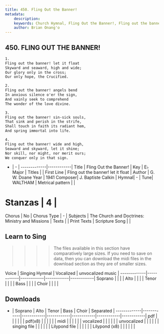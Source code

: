 ```yaml
---
title: 450. Fling Out the Banner!
metadata:
    description: 
    keywords: Church Hymnal, Fling Out the Banner!, Fling out the banner! let it float, 
    author: Brian Onang'o
---
```



## 450. FLING OUT THE BANNER!

```txt
1.
Fling out the banner! let it float 
Skyward and seaward, high and wide; 
Our glory only in the cross; 
Our only hope, the Crucified. 

2.
Fling out the banner! angels bend 
In anxious silence o'er the sign, 
And vainly seek to comprehend 
The wonder of the love divine. 

3.
Fling out the banner! sin-sick souls, 
That sink and perish in the strife, 
Shall touch in faith its radiant hem, 
And spring immortal into life. 

4.
Fling out the banner! wide and high, 
Seaward and skyward, let it shine; 
Nor skill, nor might, nor merit ours; 
We conquer only in that sign.
```

- |   -  |
-------------|------------|
Title | Fling Out the Banner! |
Key | E♭ Major |
Titles |  |
First Line | Fling out the banner! let it float |
Author | G. W. Doane
Year | 1941
Composer| J. Baptiste Calkin |
Hymnal|  - |
Tune| WALTHAM |
Metrical pattern | |
# Stanzas | 4 |
Chorus | No |
Chorus Type | - |
Subjects | The Church and Doctrines: Ministry and Missions |
Texts |  |
Print Texts | 
Scripture Song |  |
  
## Learn to Sing

>>>> The files available in this section have comparatively large sizes. If you need to save on data, then you can download the midi files in the download section as they are of smaller sizes.

Voice |  Singing Hymnal | Vocalized | unvocalized music |
-------------|------------|------------|------------|------------|
Soprano | | | |
Alto | | | |
Tenor | | | |
Bass | | | |
Choir | | | |

## Downloads

- |  Soprano | Alto | Tenor | Bass | Choir | Separated |
-------------|------------|------------|------------|------------|------------|------------|
pdf | | | | | |
pdf(x8) | | | | | |
midi | | | | | |
vocalized | | | | | |
unvocalized | | | | | |
singing file | | | | | |
Lilypond file | | | | | |
Lilypond (x8) | | | | | |
  